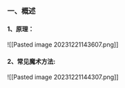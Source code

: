 ### 一、概述
#### 1、原理：
![[Pasted image 20231221143607.png]]

#### 2、常见魔术方法:
![[Pasted image 20231221144307.png]]



